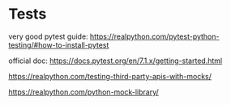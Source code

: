 # Tests

very good pytest guide: https://realpython.com/pytest-python-testing/#how-to-install-pytest

official doc: https://docs.pytest.org/en/7.1.x/getting-started.html

https://realpython.com/testing-third-party-apis-with-mocks/

https://realpython.com/python-mock-library/